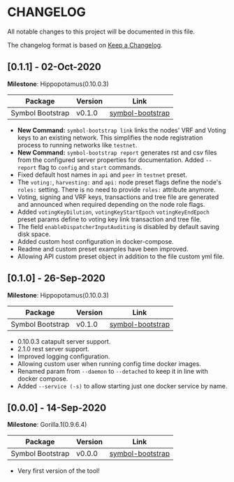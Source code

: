 # CHANGELOG

All notable changes to this project will be documented in this file.

The changelog format is based on [Keep a Changelog](https://keepachangelog.com/en/1.0.0/).

## [0.1.1] - 02-Oct-2020

**Milestone**: Hippopotamus(0.10.0.3)

 Package  | Version  | Link
---|---|---
Symbol Bootstrap | v0.1.0 | [symbol-bootstrap](https://www.npmjs.com/package/symbol-bootstrap)

- **New Command:** `symbol-bootstrap link` links the nodes' VRF and Voting keys to an existing network. This simplifies the node registration process to running networks like `testnet`.
- **New Command:** `symbol-bootstrap report` generates rst and csv files from the configured server properties for documentation. Added `--report` flag to `config` and `start` commands.
- Fixed default host names in `api` and `peer` in `testnet` preset.
- The `voting:`, `harvesting:` and `api:` node preset flags define the node's `roles:` setting. There is no need to provide `roles:` attribute anymore.
- Voting, signing and VRF keys, transactions and tree file are generated and announced when required depending on the node role flags.
- Added `votingKeyDilution`, `votingKeyStartEpoch` `votingKeyEndEpoch` preset params define to voting key link transaction and tree file.
- The field `enableDispatcherInputAuditing` is disabled by default saving disk space.
- Added custom host configuration in docker-compose.
- Readme and custom preset examples have been improved.
- Allowing API custom preset object in addition to the file custom yml file.

## [0.1.0] - 26-Sep-2020

**Milestone**: Hippopotamus(0.10.0.3)

 Package  | Version  | Link
---|---|---
Symbol Bootstrap | v0.1.0 | [symbol-bootstrap](https://www.npmjs.com/package/symbol-bootstrap)

- 0.10.0.3 catapult server support.
- 2.1.0 rest server support.
- Improved logging configuration.
- Allowing custom user when running config time docker images.
- Renamed param from `--daemon` to `--detached` to keep it in line with docker compose. 
- Added `--service (-s)` to allow starting just one docker service by name. 

## [0.0.0] - 14-Sep-2020

**Milestone**: Gorilla.1(0.9.6.4)

 Package  | Version  | Link
---|---|---
Symbol Bootstrap | v0.0.0 | [symbol-bootstrap](https://www.npmjs.com/package/symbol-bootstrap)

- Very first version of the tool!
